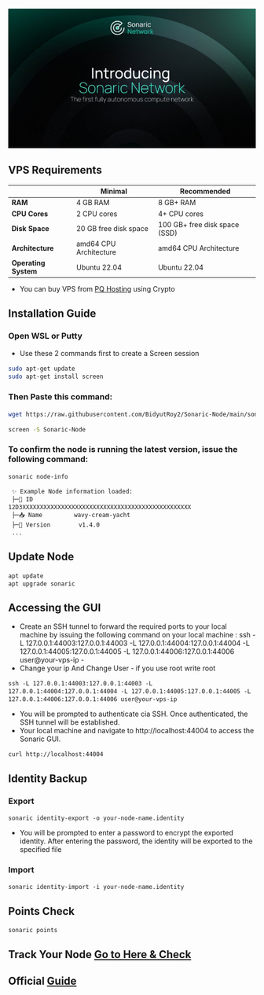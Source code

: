 <p align="center">
<img src='image.jpg' width='900'>
</p>

## VPS Requirements

|                | Minimal                  | Recommended                  |
|----------------|--------------------------|------------------------------|
| **RAM**        | 4 GB RAM                 | 8 GB+ RAM                    |
| **CPU Cores**  | 2 CPU cores              | 4+ CPU cores                 |
| **Disk Space** | 20 GB free disk space    | 100 GB+ free disk space (SSD)|
| **Architecture** | amd64 CPU Architecture | amd64 CPU Architecture       |
| **Operating System** | Ubuntu 22.04       | Ubuntu 22.04                 |

- You can buy VPS from [PQ Hosting](https://pq.hosting/en/vps) using Crypto

## Installation Guide

### Open WSL or Putty

- Use these 2 commands first to create a Screen session
```bash
sudo apt-get update
sudo apt-get install screen
```
### Then Paste this command:
```bash
wget https://raw.githubusercontent.com/BidyutRoy2/Sonaric-Node/main/sonaric.sh && chmod +x sonaric.sh && ./sonaric.sh
```

```bash
screen -S Sonaric-Node
```

### To confirm the node is running the latest version, issue the following command:
```
sonaric node-info
```
```
 ✨ Example Node information loaded:
 ├─🧊 ID             12D3XXXXXXXXXXXXXXXXXXXXXXXXXXXXXXXXXXXXXXXXXXXXXXXX
 ├─📥 Name         wavy-cream-yacht
 ├─🧊 Version        v1.4.0
 ...
```

## Update Node
```
apt update
apt upgrade sonaric
```

## Accessing the GUI

- Create an SSH tunnel to forward the required ports to your local machine by issuing the following command on your local machine : ssh -L 127.0.0.1:44003:127.0.0.1:44003 -L 127.0.0.1:44004:127.0.0.1:44004 -L 127.0.0.1:44005:127.0.0.1:44005 -L 127.0.0.1:44006:127.0.0.1:44006 user@your-vps-ip - 
- Change your ip And Change User - if you use root write root
```
ssh -L 127.0.0.1:44003:127.0.0.1:44003 -L 127.0.0.1:44004:127.0.0.1:44004 -L 127.0.0.1:44005:127.0.0.1:44005 -L 127.0.0.1:44006:127.0.0.1:44006 user@your-vps-ip
```
- You will be prompted to authenticate cia SSH. Once authenticated, the SSH tunnel will be established.
- Your local machine and navigate to http://localhost:44004 to access the Sonaric GUI.
```
curl http://localhost:44004
```

## Identity Backup

### Export
```
sonaric identity-export -o your-node-name.identity
```
- You will be prompted to enter a password to encrypt the exported identity. After entering the password, the identity will be exported to the specified file

### Import
```
sonaric identity-import -i your-node-name.identity
```

## Points Check
```
sonaric points
```

## Track Your Node [Go to Here & Check](https://tracker.sonaric.xyz)

## Official [Guide](https://docs.sonaric.xyz/installation)
